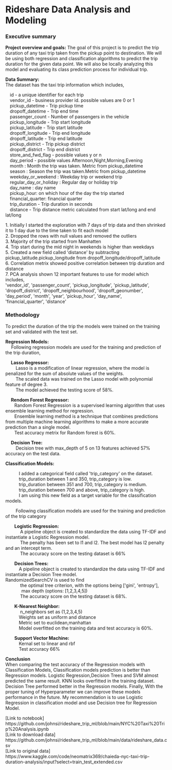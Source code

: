 # Rideshare Data Analysis and Modeling

### Executive summary

**Project overview and goals:** 
The goal of this project is to predict the trip duration of any taxi trip taken from the pickup point to destination.
We will be using both regression and classification algorithms to predict the trip duration for the given data point. 
We will also be locally analyzing this model and evaluating its class prediction process for individual trip.

**Data Summary:** <br>
The dataset has the taxi trip information which includes,<br>
     <p> &emsp;id - a unique identifier for each trip<br>
      &emsp;vendor_id - business provider id. possible values are 0 or 1<br>
      &emsp;pickup_datetime - Trip pickup time<br>
      &emsp;dropoff_datetime - Trip end time<br>
      &emsp;passenger_count - Number of passengers in the vehicle<br>
      &emsp;pickup_longitude - Trip start longitude<br>
      &emsp;pickup_latitude - Trip start latitude<br>
      &emsp;dropoff_longitude - Trip end longitude<br>
      &emsp;dropoff_latitude - Trip end latitude<br>
      &emsp;pickup_district - Trip pickup district<br>
      &emsp;dropoff_district - Trip end district<br>
      &emsp;store_and_fwd_flag - possible values y or n<br>
      &emsp;day_period - possible values Afternoon,Night,Morning,Evening<br>
      &emsp;month : Month the trip was taken. Metric from pickup_datetime<br>
      &emsp;season : Season the trip was taken.Metric from pickup_datetime<br>
      &emsp;weekday_or_weekend : Weekday trip or weekend trip<br>
      &emsp;regular_day_or_holiday : Regular day or holiday trip<br>
      &emsp;day_name : day name<br>
      &emsp;pickup_hour: on which hour of the day the trip started<br>
      &emsp;financial_quarter: financial quarter<br>
      &emsp;trip_duration - Trip duration in seconds<br>
      &emsp;distance - Trip distance metric calculated from start lat/long and end lat/long<br></p>
	1. Initially I started the exploration with 7 days of trip data and then shrinked it to 1 day due to the time taken to fit each model<br>
  	2. Dropped the rows with null values and removed the outliers<br>
   	3. Majority of the trip started from Manhatten<br>
        4. Trip start during the mid night in weekends is higher than weekdays<br>
	5. Created a new field called 'distance' by subtracting  pickup_latitude.pickup_longitude from dropoff_longitude/dropoff_latitude<br>
	6. Correlation metrix showed positive correlation between trip duration and distance<br>
 	7. PCA analysis shown 12 important features to use for model which includes,<br>
  	'vendor_id', 'passenger_count', 'pickup_longitude', 'pickup_latitude',<br>
       'dropoff_district', 'dropoff_neighbourhood', 'dropoff_geonumber',<br>
       'day_period', 'month', 'year', 'pickup_hour', 'day_name',<br>
       'financial_quarter', 'distance' <br>

### Methodology <br>
   To predict the duration of the trip the models were trained on the training set and validated with the test set.<br>
   <p><b>Regression Models:</b></b><br>
   &emsp; Following regression models are used for the training and prediction of the trip duration,</p>
   <p>&emsp;<b> Lasso Regressor:</b><br>
&emsp; &emsp;Lasso is a modification of linear regression, where the model is penalized for the sum of absolute values of the weights.<br>
   &emsp; &emsp;The scaled data was trained on the Lasso model with polynomial feature of degree 3.<br>
   &emsp; &emsp;The model achieved the testing score of 58%.</p>
   <p>&emsp;<b> Rendom Forest Regressor:</b><br>
   &emsp;&emsp;Random Forest Regression is a supervised learning algorithm that uses ensemble learning method for regression. <br>&emsp;&emsp;Ensemble learning method is a technique that combines predictions from multiple machine learning algorithms to make a more accurate prediction than a single model.<br>
   &emsp;&emsp;Test accuracy metrix for Random forest is 60%.</p>
   <p>&emsp;<b> Decision Tree:</b><br>
     &emsp;&emsp; Decision tree with max_depth of 5 on 13 features achieved 57% accuracy on the test data.</p></p>
<p><b>Classification Models:</b><br>
	<p>&emsp;&emsp;&emsp;I added a categorical field called 'trip_category' on the dataset. <br>
 	&emsp;&emsp;&emsp;trip_duration between 1 and 350, trip_category is low.<br>
  	&emsp;&emsp;&emsp;trip_duration between 351 and 700, trip_category is medium.<br>
   	&emsp;&emsp;&emsp;trip_duration between 700  and above, trip_category is high.<br>
    &emsp;&emsp;&emsp;I am using this new field as a target variable for the classification models.<br></p>
    <p>&emsp;&emsp; Following classification models are used for the training and prediction of the trip category<br>
    <p>&emsp;&emsp;<b>Logistic Regression:</b><br>
	   &emsp;&emsp;&emsp; A pipeline object is created to standardize the data using TF-IDF and instantiate a Logistic Regression model.<br>
	    &emsp;&emsp; &emsp;The penalty has been set to l1 and l2. The best model has l2 penalty and an intercept term.<br>
	    &emsp;&emsp;&emsp; The accuracy score on the testing dataset is 66%
     </p>
    <p>&emsp;&emsp;<b>Decision Trees:</b><br>
    &emsp;&emsp;&emsp;A pipeline object is created to standardize the data using TF-IDF and instantiate a Decision Tree model.<br>
	    RandomizedSearchCV is used to find <br>
	    &emsp;&emsp;&emsp;  the optimal tree criterion, with the options being ['gini', 'entropy'], <br>
	    &emsp;&emsp; &emsp; max depth (options: [1,2,3,4,5])<br>
     	     &emsp;&emsp;&emsp; The accuracy score on the testing dataset is 68%.<br>
    </p>
    <p>
    </p>&emsp;&emsp;<b>K-Nearest Neighbor:</b><br>
    &emsp;&emsp;&emsp; n_neighbors set as (1,2,3,4,5)<br>
    &emsp;&emsp;&emsp;Weights set as uniform and distance<br>
    &emsp;&emsp;&emsp;Metric set to euclidean,manhattan<br>
    &emsp;&emsp;&emsp;Model overfitted on the training data and test accuracy is 60%.<br>
    </p>
    <p>&emsp;&emsp;<b>Support Vector Machine:</b><br>
	    &emsp;&emsp;&emsp;Kernal set to linear and rbf<br>
	    &emsp;&emsp;&emsp;Test accuracy 66%<br>
    </p>

</p>
<p><b>Conclusion</b> <br>
	When comparing the test accuracy of the Regression models with Classification Models, Classification models prediction is better than Regression models. 
Logistic Regression,Decision Trees and SVM almost predicted the same result. KNN looks overfitted in the training dataset.
Decision Tree performed better in the Regression models.
Finally, With the proper tuning of Hyperparameter we can improve these models performance in the future. 
My recommendation is to use Logistic Regression in classification model and use Decision tree for Regression Model.</p>
<p>
	[Link to notebook] https://github.com/johnsi/rideshare_trip_ml/blob/main/NYC%20Taxi%20Trip%20Analysis.ipynb <br>
 	[Link to download data] https://github.com/johnsi/rideshare_trip_ml/blob/main/data/rideshare_data.csv <br>
 	[Link to original data] https://www.kaggle.com/code/neomatrix369/chaieda-nyc-taxi-trip-duration-analysis/input?select=train_test_extended.csv <br>
  
</p>
   

    
